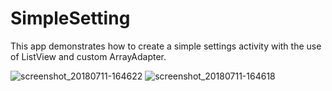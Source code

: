 # SimpleSetting
This app demonstrates how to create a simple settings activity with the use of ListView and custom ArrayAdapter.  


![screenshot_20180711-164622](https://user-images.githubusercontent.com/33540436/42591253-12291afc-853e-11e8-8ee6-57102402fce7.png)  ![screenshot_20180711-164618](https://user-images.githubusercontent.com/33540436/42591117-a582e9e6-853d-11e8-9772-232f46b30fb6.png)
